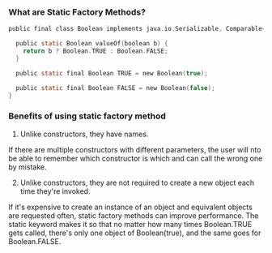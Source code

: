 ### What are Static Factory Methods?

```c
public final class Boolean implements java.io.Serializable, Comparable<Boolean> {

  public static Boolean valueOf(boolean b) {
    return b ? Boolean.TRUE : Boolean.FALSE;
  }

  public static final Boolean TRUE = new Boolean(true);

  public static final Boolean FALSE = new Boolean(false);
}
```

### Benefits of using static factory method

1. Unlike constructors, they have names.

If there are multiple constructors with different parameters, the user will nto be able to remember which constructor is which and can call the wrong one by mistake.

2. Unlike constructors, they are not required to create a new object each time they're invoked.

If it's expensive to create an instance of an object and equivalent objects are requested often, static factory methods can improve performance. The static keyword makes it so that no matter how many times Boolean.TRUE gets called, there's only one object of Boolean(true), and the same goes for Boolean.FALSE.
